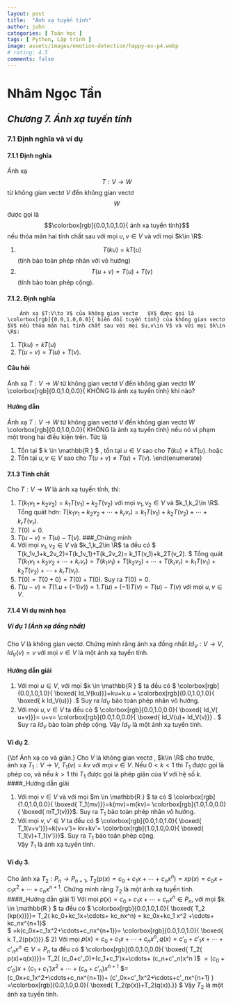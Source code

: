 ```yaml
---
layout: post
title:  "Ánh xạ tuyến tính"
author: john
categories: [ Toán học ]
tags: [ Python, Lập trình ]
image: assets/images/emotion-detection/happy-ex-p4.webp
# rating: 4.5
comments: false
---
```


# Nhâm Ngọc Tần
## _Chương 7. Ánh xạ tuyến tính_
### 7.1 Định nghĩa và ví dụ
#### 7.1.1 Định nghĩa
Ánh xạ $$T:V\to W$$ từ không gian vectơ   $V$ đến không gian vectơ   $$W$$ được gọi là $$\colorbox[rgb]{0.0,1.0,1.0}{ ánh xạ tuyến tính}$$ nếu thỏa mãn hai tính chất sau với mọi $u,v\in V$ và với mọi $k\in \R$:
1)   $$T(ku)=kT(u)$$ (tính bảo toàn phép nhân với vô hướng)
2)   $$T(u+v)=T(u)+T(v)$$ (tính bảo toàn phép cộng).

#### 7.1.2. Định nghĩa   
		Ánh xạ $T:V\to V$ của không gian vectơ   $V$ được gọi là \colorbox[rgb]{0.0,1.0,0.0}{ biến đổi tuyến tính} của không gian vectơ  $V$ nếu thỏa mãn hai tính chất sau với mọi $u,v\in V$ và với mọi $k\in \R$:
1)   $T(ku)=kT(u)$
2) $T(u+v)=T(u)+T(v)$.
#### Câu hỏi
Ánh xạ $T:V\to W$ từ không gian vectơ   $V$ đến không gian vectơ   $W$  \colorbox[rgb]{0.0,1.0,0.0}{ KHÔNG là ánh xạ tuyến tính} khi nào?
#### Hướng dẫn 
 Ánh xạ $T:V\to W$ từ không gian vectơ   $V$ đến không gian vectơ   $W$  \colorbox[rgb]{0.0,1.0,0.0}{ KHÔNG là ánh xạ tuyến tính}  nếu  nó vi phạm một trong hai điều kiện trên. Tức là 
1)   Tồn tại $ k \in \mathbb{R } $ , tồn tại $u \in V$ sao cho $T(ku)\neq kT(u)$. hoặc
2) 	 Tồn tại $u,v \in V$ sao cho $T(u+v)\neq T(u)+T(v)$. \end{enumerate} 
#### 7.1.3 Tính chất
Cho $T:V\to W$ là ánh xạ tuyến tính, thì:
1)   $T(k_1v_1+k_2v_2)=k_1T(v_1)+k_2T(v_2)$ với mọi $v_1,v_2\in V$ và $k_1,k_2\in \R$.
	Tổng quát hơn: $T(k_1v_1+k_2v_2+\cdots+k_rv_r)=k_1T(v_1)+k_2T(v_2)+\cdots+k_rT(v_r)$. 
2)  $T(0)=0$.
3)  $T(u-v)=T(u)-T(v)$. 
###_Chứng minh
1) Với mọi $v_1,v_2\in V$ và $k_1,k_2\in \R$ ta đều có $   T(k_1v_1+k_2v_2)=T(k_1v_1)+T(k_2v_2)= k_1T(v_1)+k_2T(v_2).   $
Tổng quát $T(k_1v_1+k_2v_2+\cdots+k_rv_r)= T(k_1v_1)+T(k_2v_2)+\cdots+T(k_rv_r)=k_1T(v_1)+k_2T(v_2)+\cdots+k_rT(v_r)$.
2) $T(0)=T(0+0)=T(0)+T(0)$. Suy ra $T(0)=0$.
3) $T(u-v)=T(1.u+(-1)v))=1.T(u)+(-1)T(v)=T(u)-T(v)$ với mọi $u,v \in V$.
#### 7.1.4  Ví dụ minh họa
##### Ví dụ 1   (Ánh xạ đồng nhất)
 Cho $V$ là không gian vectơ. Chứng minh rằng ánh xạ đồng nhất $Id_V:V\to V$, $Id_V(v)=v$ với mọi $v\in V$ là một ánh xạ tuyến tính.
 #### Hướng dẫn giải
1)    Với mọi $u \in V,$ với mọi $k \in \mathbb{R } $ ta đều có $   \colorbox[rgb]{0.0,1.0,1.0}{ \boxed{ Id_V(ku)}}=ku=k.u = \colorbox[rgb]{0.0,1.0,1.0}{ \boxed{ k Id_V(u)}} .$ 	Suy ra $Id_V$ bảo toàn phép nhân vô hướng.
2)  Với mọi $u,v \in V$ ta đều có $   \colorbox[rgb]{0.0,1.0,0.0}{ \boxed{  Id_V( u+v)}}= u+v=  \colorbox[rgb]{0.0,1.0,0.0}{ \boxed{  Id_V(u)+ Id_V(v)}} . $
		Suy ra $Id_V$ bảo toàn phép cộng. 
Vậy  $Id_V$ là một ánh xạ tuyến tính.  
#### Ví dụ 2.   
 {\bf Ánh xạ co và giãn.} Cho $V$ là không gian vectơ  , $k\in \R$ cho trước, ánh xạ $T_1:V\to V$, $T_1(v)=kv$ với mọi $v\in V$. Nếu $0<k<1$ thì $T_1$ được gọi là phép co, và nếu $k>1$ thì $T_1$ được gọi là phép giãn của $V$ với hệ số $k$.
 ####_Hướng dẫn giải
1)   Với mọi $v \in V$ và với mọi $m \in \mathbb{R } $ ta có $ \colorbox[rgb]{1.0,1.0,0.0}{ \boxed{  T_1(mv)}}=k(mv)=m(kv)=  \colorbox[rgb]{1.0,1.0,0.0}{ \boxed{  mT_1(v)}}$. Suy ra $T_1$ bảo toàn phép nhân vô hướng. 
2) Với mọi $v,v' \in V$ ta đều có $ \colorbox[rgb]{0.0,1.0,1.0}{ \boxed{ T_1(v+v')}}=k(v+v')= kv+kv'= \colorbox[rgb]{1.0,1.0,0.0}{ \boxed{  T_1(v)+T_1(v')}}$. Suy ra $T_1$ bảo toàn phép cộng.  
Vậy $T_1$ là ánh xạ tuyến tính.  
#### Ví dụ 3. 
  Cho ánh xạ $T_2:P_n\to P_{n+1}$, $T_2(p(x)=c_0+c_1x+\cdots+c_nx^n)=xp(x)=c_0x+c_1x^2+\cdots+c_nx^{n+1}.$
  Chứng minh rằng  $T_2$ là một ánh xạ tuyến tính.
####_Hướng dẫn giải 
	1)   Với mọi $p(x)= c_0+c_1x+\cdots+c_nx^n \in P_n,$ với mọi $k \in \mathbb{R } $ ta đều có 
$    \colorbox[rgb]{0.0,1.0,1.0}{ \boxed{ T_2 (kp(x))}}= T_2( kc_0+kc_1x+\cdots+ kc_nx^n) = kc_0x+kc_1 x^2 +\cdots+ kc_nx^{n+1}$  
$	=k(c_0x+c_1x^2+\cdots+c_nx^{n+1})= \colorbox[rgb]{0.0,1.0,1.0}{ \boxed{   k T_2(p(x))}}.$ 
2)  Với mọi $p(x)=c_0+c_1x+\cdots+c_nx^n ,q(x)=c'_0+c'_1x+\cdots+c'_nx^n \in V=P_n$ ta đều có
$   \colorbox[rgb]{0.0,1.0,0.0}{ \boxed{  T_2( p(x)+q(x))}}=  T_2( (c_0+c'_0)+(c_1+c_1')x+\cdots+ (c_n+c'_n)x^n )$ $= (c_0+c'_0)x+(c_1+c_1')x^2+\cdots+ (c_n+c'_n)x^{n+1}$ $= (c_0x+c_1x^2+\cdots+c_nx^{n+1})+  (c'_0x+c'_1x^2+\cdots+c'_nx^{n+1} ) =\colorbox[rgb]{0.0,1.0,0.0}{ \boxed{  T_2(p(x))+T_2(q(x)).}}   $ 
		Vậy $T_2$ là một ánh xạ tuyến tính.
		

